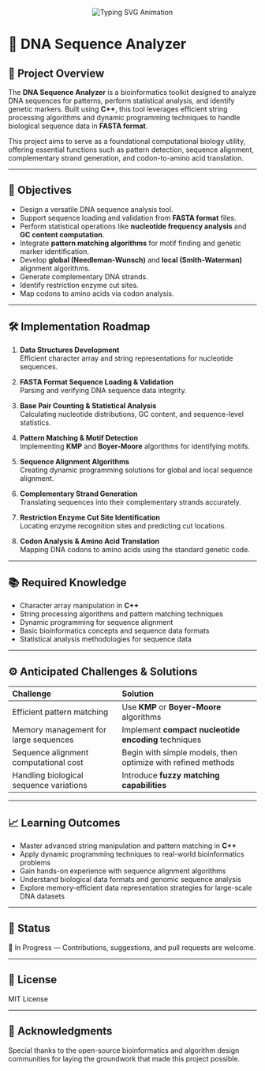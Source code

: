 <p align="center">
  <img src="https://readme-typing-svg.herokuapp.com?font=Fira+Code&size=26&pause=1500&color=008080&center=true&vCenter=true&width=900&lines=🧬+Welcome+to+the+FGene+World;🔬+DNA+Sequence+Analyzer+in+C%2B%2B;🚀+Bioinformatics+%7C+Pattern+Matching+%7C+Sequence+Alignment;🧠+Explore+Genomic+Data+with+Algorithms" alt="Typing SVG Animation" />
</p>

# 🧬 DNA Sequence Analyzer

## 📖 Project Overview

The **DNA Sequence Analyzer** is a bioinformatics toolkit designed to analyze DNA sequences for patterns, perform statistical analysis, and identify genetic markers. Built using **C++**, this tool leverages efficient string processing algorithms and dynamic programming techniques to handle biological sequence data in **FASTA format**.

This project aims to serve as a foundational computational biology utility, offering essential functions such as pattern detection, sequence alignment, complementary strand generation, and codon-to-amino acid translation.

---

## 🎯 Objectives

- Design a versatile DNA sequence analysis tool.
- Support sequence loading and validation from **FASTA format** files.
- Perform statistical operations like **nucleotide frequency analysis** and **GC content computation**.
- Integrate **pattern matching algorithms** for motif finding and genetic marker identification.
- Develop **global (Needleman-Wunsch)** and **local (Smith-Waterman)** alignment algorithms.
- Generate complementary DNA strands.
- Identify restriction enzyme cut sites.
- Map codons to amino acids via codon analysis.

---

## 🛠️ Implementation Roadmap

1. **Data Structures Development**  
   Efficient character array and string representations for nucleotide sequences.

2. **FASTA Format Sequence Loading & Validation**  
   Parsing and verifying DNA sequence data integrity.

3. **Base Pair Counting & Statistical Analysis**  
   Calculating nucleotide distributions, GC content, and sequence-level statistics.

4. **Pattern Matching & Motif Detection**  
   Implementing **KMP** and **Boyer-Moore** algorithms for identifying motifs.

5. **Sequence Alignment Algorithms**  
   Creating dynamic programming solutions for global and local sequence alignment.

6. **Complementary Strand Generation**  
   Translating sequences into their complementary strands accurately.

7. **Restriction Enzyme Cut Site Identification**  
   Locating enzyme recognition sites and predicting cut locations.

8. **Codon Analysis & Amino Acid Translation**  
   Mapping DNA codons to amino acids using the standard genetic code.

---

## 📚 Required Knowledge

- Character array manipulation in **C++**
- String processing algorithms and pattern matching techniques
- Dynamic programming for sequence alignment
- Basic bioinformatics concepts and sequence data formats
- Statistical analysis methodologies for sequence data

---

## ⚙️ Anticipated Challenges & Solutions

| Challenge                             | Solution                                                   |
|:--------------------------------------|:------------------------------------------------------------|
| Efficient pattern matching            | Use **KMP** or **Boyer-Moore** algorithms                    |
| Memory management for large sequences | Implement **compact nucleotide encoding** techniques         |
| Sequence alignment computational cost | Begin with simple models, then optimize with refined methods |
| Handling biological sequence variations| Introduce **fuzzy matching capabilities**                    |

---

## 📈 Learning Outcomes

- Master advanced string manipulation and pattern matching in **C++**
- Apply dynamic programming techniques to real-world bioinformatics problems
- Gain hands-on experience with sequence alignment algorithms
- Understand biological data formats and genomic sequence analysis
- Explore memory-efficient data representation strategies for large-scale DNA datasets

---

## 📌 Status

🚀 In Progress — Contributions, suggestions, and pull requests are welcome.

---

## 📄 License

MIT License

---

## 🤝 Acknowledgments

Special thanks to the open-source bioinformatics and algorithm design communities for laying the groundwork that made this project possible.


